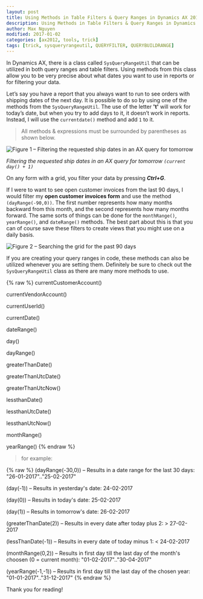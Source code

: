 ```yaml
---
layout: post
title: Using Methods in Table Filters & Query Ranges in Dynamics AX 2012
description: Using Methods in Table Filters & Query Ranges in Dynamics AX 2012
author: Max Nguyen
modified: 2017-01-02
categories: [ax2012, tools, trick]
tags: [trick, sysqueryrangeutil, QUERYFILTER, QUERYBUILDRANGE]
---
```


In Dynamics AX, there is a class called `SysQueryRangeUtil` that can be utilized in both query ranges and table filters. Using methods from this class allow you to be very precise about what dates you want to use in reports or for filtering your data.

Let’s say you have a report that you always want to run to see orders with shipping dates of the next day. It is possible to do so by using one of the methods from the `SysQueryRangeUtil`. The use of the letter **'t'** will work for today’s date, but when you try to add days to it, it doesn’t work in reports. Instead, I will use the `currentdate()` method and add `1` to it.

> All methods & expressions must be surrounded by parentheses as shown below.

![Figure 1 – Filtering the requested ship dates in an AX query for tomorrow](https://dynamics365.github.io/assets/Using-Methods-in-Table-Filters-Query-Ranges-in-Dynamics-AX-2012.jpg)

*Filtering the requested ship dates in an AX query for tomorrow `(current day() + 1)`*

On any form with a grid, you filter your data by pressing **_Ctrl+G_**. 

If I were to want to see open customer invoices from the last 90 days, I would filter my **open customer invoices form** and use the method `(dayRange(-90,0))`. The first number represents how many months backward from this month, and the second represents how many months forward. The same sorts of things can be done for the `monthRange()`, `yearRange()`, and `dateRange()` methods. The best part about this is that you can of course save these filters to create views that you might use on a daily basis.

![Figure 2 – Searching the grid for the past 90 days](https://dynamics365.github.io/assets/Using-Methods-in-Table-Filters-Query-Ranges-in-Dynamics-AX-2012-2.jpg)

If you are creating your query ranges in code, these methods can also be utilized whenever you are setting them. Definitely be sure to check out the `SysQueryRangeUtil` class as there are many more methods to use.

{% raw %}
currentCustomerAccount()

currentVendorAccount()

currentUserId()

currentDate()

dateRange()

day()

dayRange()

greaterThanDate()

greaterThanUtcDate()

greaterThanUtcNow()

lessthanDate()

lessthanUtcDate()

lessthanUtcNow()

monthRange()

yearRange()
{% endraw %}

> for example:

{% raw %}
(dayRange(-30,0)) – Results in a date range for the last 30 days: "26-01-2017".."25-02-2017"

(day(-1)) – Results in yesterday's date: 24-02-2017

(day(0)) – Results in today's date: 25-02-2017

(day(1)) – Results in tomorrow's date: 26-02-2017

(greaterThanDate(2)) – Results in every date after today plus 2: > 27-02-2017

(lessThanDate(-1)) – Results in every date of today minus 1: < 24-02-2017

(monthRange(0,2)) – Results in first day till the last day of the month's choosen (0 = current month): "01-02-2017".."30-04-2017"

(yearRange(-1,-1)) – Results in first day till the last day of the chosen year: "01-01-2017".."31-12-2017"
{% endraw %}

Thank you for reading!
